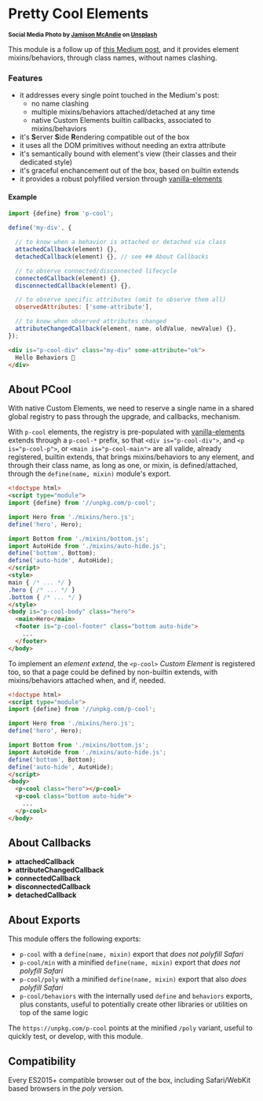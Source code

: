 # Pretty Cool Elements

<sup>**Social Media Photo by [Jamison McAndie](https://unsplash.com/@jamomca) on [Unsplash](https://unsplash.com/)**</sup>


This module is a follow up of [this Medium post](https://webreflection.medium.com/about-web-components-cc3e8b4035b0), and it provides element mixins/behaviors, through class names, without names clashing.


### Features

  * it addresses every single point touched in the Medium's post:
    * no name clashing
    * multiple mixins/behaviors attached/detached at any time
    * native Custom Elements builtin callbacks, associated to mixins/behaviors
  * it's **S**erver **S**ide **R**endering compatible out of the box
  * it uses all the DOM primitives without needing an extra attribute
  * it's semantically bound with element's view (their classes and their dedicated style)
  * it's graceful enchancement out of the box, based on builtin extends
  * it provides a robust polyfilled version through [vanilla-elements](https://github.com/WebReflection/vanilla-elements#readme)


#### Example

```js
import {define} from 'p-cool';

define('my-div', {

  // to know when a behavior is attached or detached via class
  attachedCallback(element) {},
  detachedCallback(element) {}, // see ## About Callbacks

  // to observe connected/disconnected lifecycle
  connectedCallback(element) {},
  disconnectedCallback(element) {},

  // to observe specific attributes (omit to observe them all)
  observedAttributes: ['some-attribute'],

  // to know when observed attributes changed
  attributeChangedCallback(element, name, oldValue, newValue) {},
});
```

```html
<div is="p-cool-div" class="my-div" some-attribute="ok">
  Hello Behaviors 👋
</div>
```

## About PCool

With native Custom Elements, we need to reserve a single name in a shared global registry to pass through the upgrade, and callbacks, mechanism.

With `p-cool` elements, the registry is pre-populated with [vanilla-elements](https://github.com/WebReflection/vanilla-elements#readme) extends through a `p-cool-*` prefix, so that `<div is="p-cool-div">`, and `<p is="p-cool-p">`, or `<main is="p-cool-main">` are all valide, already registered, builtin extends, that brings mixins/behaviors to any element, and through their class name, as long as one, or mixin, is defined/attached, through the `define(name, mixin)` module's export.

```html
<!doctype html>
<script type="module">
import {define} from '//unpkg.com/p-cool';

import Hero from './mixins/hero.js';
define('hero', Hero);

import Bottom from './mixins/bottom.js';
import AutoHide from './mixins/auto-hide.js';
define('bottom', Bottom);
define('auto-hide', AutoHide);
</script>
<style>
main { /* ... */ }
.hero { /* ... */ }
.bottom { /* ... */ }
</style>
<body is="p-cool-body" class="hero">
  <main>Hero</main>
  <footer is="p-cool-footer" class="bottom auto-hide">
    ...
  </footer>
</body>
```

To implement an *element extend*, the `<p-cool>` *Custom Element* is registered too, so that a page could be defined by non-builtin extends, with mixins/behaviors attached when, and if, needed.

```html
<!doctype html>
<script type="module">
import {define} from '//unpkg.com/p-cool';

import Hero from './mixins/hero.js';
define('hero', Hero);

import Bottom from './mixins/bottom.js';
import AutoHide from './mixins/auto-hide.js';
define('bottom', Bottom);
define('auto-hide', AutoHide);
</script>
<body>
  <p-cool class="hero"></p-cool>
  <p-cool class="bottom auto-hide">
    ...
  </p-cool>
</body>
```


## About Callbacks

<details>
  <summary><strong>attachedCallback</strong></summary>
  <div>

This callback is granted to be invoked only *once*, and *before* any other callback, whenever a mixin/behavior is attached through the element's class, somehow simulating what a `constructor` would do with Custom Elements.

This callback is ideal to add related event listeners, setup an element for the specific mixin/behavior, and so on.

Please note that if a mixin/behavior is detached, and then re-attached, this callback *will* be invoked again.

  </div>
</details>

<details>
  <summary><strong>attributeChangedCallback</strong></summary>
  <div>

If any `observedAttributes` is specified, or if there is an `attributeChangedCallback`, this is invoked every time observed attributes change.

Like it is for *Custom Elements*, this callback is invoked, after a mixin/behavior is attached, hence *after* `attachedCallback`, but *before* `connectedCallback`.

This callback is also invoked during the element lifecycle, whenever observed attributes change, providing the `oldValue` and the `newValue`.

Both values are `null` if there was not attribute, or if the attribute got removed, replicating the native *Custom Element* behavior.

  </div>
</details>

<details>
  <summary><strong>connectedCallback</strong></summary>
  <div>

This callback is granted to be invoked *after* an element gets a new mixin/behavior, and every other time the element gets moved or re-appended on the DOM, exactly like it is for native *Custom Elements*.

Please not that when a mixin/behavior is attached, and there are observed attributes, this callback will be invoked *after* `attributeChangedCallback`.

  </div>
</details>

<details>
  <summary><strong>disconnectedCallback</strong></summary>
  <div>

This callback is granted to be invoked when an element gets removed from the DOM, and it would never trigger if the `connectedCallback` didn't happen already.

Both callbacks are the ideal place to attach, on *connected*, and remove, on *disconnected*, timers, animations, or idle related callbacks, as even when elements get trashed, both callbacks are granted to be executed, and in the right order of events.

  </div>
</details>

<details>
  <summary><strong>detachedCallback</strong></summary>
  <div>

This callback is **not granted to be invoked** if an element get trashed, but it's granted to be invoked *after* `disconnectedCallback`, if a mixin/behavior is removed from an element.

Please note that this callback is *not* really useful for elements that might be, or may not be, trashed, because there is no way to use a *FinalizationRegistry* and pass along the `element`, but it's very hando for those elements that never leave the DOM, but might change, over time, their classes, hence their mixins/behaviors.

```js
import {define} from 'p-cool';

define('mixin', {
  attachedCallback(element) {
    console.log('mixin attached');
  },
  detachedCallback(element) {
    console.log('mixin detached');
  }
});

// example
document.body.innerHTML = `
  <div id="first" class="mixin">First</div>
  <div id="second" class="mixin">Second</div>
`;
// logs "mixin attached" twice

// will **not** "mixin detached"
first.remove();

// it **will** log "mixin detached"
second.classList.remove('mixin');
```

  </div>
</details>

## About Exports

This module offers the following exports:

  * `p-cool` with a `define(name, mixin)` export that *does not polyfill Safari*
  * `p-cool/min` with a minified `define(name, mixin)` export that *does not polyfill Safari*
  * `p-cool/poly` with a minified `define(name, mixin)` export that also *does polyfill Safari*
  * `p-cool/behaviors` with the internally used `define` and `behaviors` exports, plus constants, useful to potentially create other libraries or utilities on top of the same logic

The `https://unpkg.com/p-cool` points at the minified `/poly` variant, useful to quickly test, or develop, with this module.


## Compatibility

Every ES2015+ compatible browser out of the box, including Safari/WebKit based browsers in the *poly* version.
